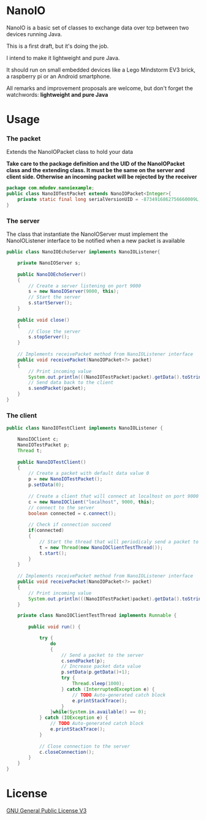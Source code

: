 # NanoIO

NanoIO is a basic set of classes to exchange data over tcp between two devices running Java.

This is a first draft, but it's doing the job.

I intend to make it lightweight and pure Java.

It should run on small embedded devices like a Lego Mindstorm EV3 brick, a raspberry pi or an Android smartphone.

All remarks and improvement proposals are welcome, but don't forget the watchwords: **lightweight and pure Java**

# Usage
### The packet
Extends the NanoIOPacket class to hold your data

**Take care to the package definition and the UID of the NanoIOPacket class and the extending class. It must be the same on the server and client side. Otherwise an incoming packet will be rejected by the receiver**

```java
package com.mdudev.nanoiexample;
public class NanoIOTestPacket extends NanoIOPacket<Integer>{
	private static final long serialVersionUID = -8734916862756660009L;
}
```

### The server

The class that instantiate the NanoIOServer must implement the NanoIOListener interface to be notified when a new packet is available
```java
public class NanoIOEchoServer implements NanoIOListener{

	private NanoIOServer s;
	
	public NanoIOEchoServer() 
	{
	    // Create a server listening on port 9000
		s = new NanoIOServer(9000, this);
		// Start the server
		s.startServer();
	}
	
	public void close()
	{
	    // Close the server 
		s.stopServer();
	}
    
    // Implements receivePacket method from NanoIOListener interface
	public void receivePacket(NanoIOPacket<?> packet) 
	{
	    // Print incoming value
		System.out.println(((NanoIOTestPacket)packet).getData().toString());
		// Send data back to the client
		s.sendPacket(packet);
	}
}
```

### The client
```java
public class NanoIOTestClient implements NanoIOListener {

	NanoIOClient c;
	NanoIOTestPacket p;
	Thread t;
	
	public NanoIOTestClient()
	{
		// Create a packet with default data value 0
		p = new NanoIOTestPacket();
		p.setData(0);
		
		// Create a client that will connect at localhost on port 9000
		c = new NanoIOClient("localhost", 9000, this);
		// connect to the server
		boolean connected = c.connect();
		
		// Check if connection succeed
		if(connected)
		{
			// Start the thread that will periodicaly send a packet to the server
			t = new Thread(new NanoIOClientTestThread());
			t.start();
		}
	}
	
    // Implements receivePacket method from NanoIOListener interface
	public void receivePacket(NanoIOPacket<?> packet) 
	{
		// Print incoming value
		System.out.println(((NanoIOTestPacket)packet).getData().toString());
	}

	private class NanoIOClientTestThread implements Runnable {
		
		public void run() {

			try {
				do
				{
					// Send a packet to the server
					c.sendPacket(p);
					// Increase packet data value
					p.setData(p.getData()+1);
					try {
						Thread.sleep(1000);
					} catch (InterruptedException e) {
						// TODO Auto-generated catch block
						e.printStackTrace();
					}
				}while(System.in.available() == 0);
			} catch (IOException e) {
				// TODO Auto-generated catch block
				e.printStackTrace();
			}
			
			// Close connection to the server
			c.closeConnection();
		}
	}
}
```

# License

[GNU General Public License V3](https://www.gnu.org/licenses/gpl-3.0.html)